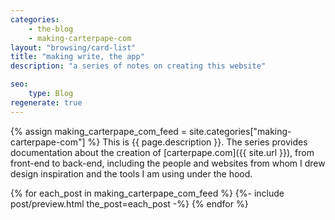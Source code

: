 ```yaml
---
categories:
    - the-blog
    - making-carterpape-com
layout: "browsing/card-list"
title: "making write, the app"
description: "a series of notes on creating this website"

seo:
    type: Blog
regenerate: true
---
```


{% assign making_carterpape_com_feed = site.categories["making-carterpape-com"] %}
This is {{ page.description }}. The series provides documentation about the creation of [carterpape.com]({{ site.url }}), from front-end to back-end, including the people and websites from whom I drew design inspiration and the tools I am using under the hood.

{% for each_post in making_carterpape_com_feed %}
    {%- include post/preview.html the_post=each_post -%}
{% endfor %}
